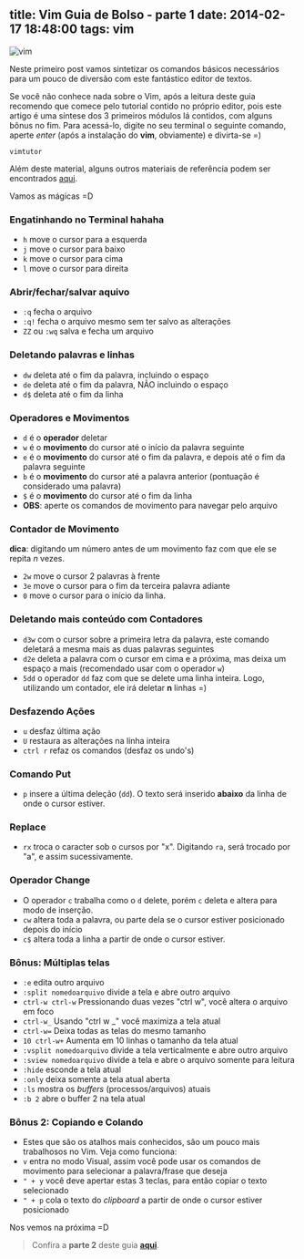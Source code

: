 title: Vim Guia de Bolso - parte 1
date: 2014-02-17 18:48:00
tags: vim
---

![vim](http://i.imgur.com/I2iaV4k.jpg)

Neste primeiro post vamos sintetizar os comandos básicos necessários para um pouco de diversão com este fantástico editor de textos.

Se você não conhece nada sobre o Vim, após a leitura deste guia recomendo que comece pelo tutorial contido no próprio editor, pois este artigo é uma síntese dos 3 primeiros módulos lá contidos, com alguns bônus no fim. Para acessá-lo, digite no seu terminal o seguinte comando, aperte *enter* (após a instalação do **vim**, obviamente) e divirta-se =) 

<pre><code>vimtutor</code></pre> 

Além deste material, alguns outros materiais de referência podem ser encontrados [aqui](https://github.com/ericdouglas/dev-log/blob/master/resources/workflow.md#vim).

Vamos as mágicas =D

### Engatinhando no Terminal hahaha

* <code>h</code> move o cursor para a esquerda
* <code>j</code> move o cursor para baixo
* <code>k</code> move o cursor para cima
* <code>l</code> move o cursor para direita

### Abrir/fechar/salvar aquivo

* <code>:q</code> fecha o arquivo
* <code>:q!</code> fecha o arquivo mesmo sem ter salvo as alterações
* <code>ZZ</code> ou <code>:wq</code> salva e fecha um arquivo

### Deletando palavras e linhas

* <code>dw</code> deleta até o fim da palavra, incluindo o espaço
* <code>de</code> deleta até o fim da palavra, NÃO incluindo o espaço
* <code>d$</code> deleta até o fim da linha

### Operadores e Movimentos

* <code>d</code> é o **operador** deletar
* <code>w</code> é o **movimento** do cursor até o início da palavra seguinte
* <code>e</code> é o **movimento** do cursor até o fim da palavra, e depois até o fim da palavra seguinte
* <code>b</code> é o **movimento** do cursor até a palavra anterior (pontuação é considerado uma palavra)
* <code>$</code> é o **movimento** do cursor até o fim da linha
* **OBS**: aperte os comandos de movimento para navegar pelo arquivo

### Contador de Movimento

**dica**: digitando um número antes de um movimento faz com que ele se repita *n* vezes.

* <code>2w</code> move o cursor 2 palavras à frente
* <code>3e</code> move o cursor para o fim da terceira palavra adiante
* <code>0</code> move o cursor para o início da linha.

### Deletando mais conteúdo com Contadores

* <code>d3w</code> com o cursor sobre a primeira letra da palavra, este comando deletará a mesma mais as duas palavras seguintes
* <code>d2e</code> deleta a palavra com o cursor em cima e a próxima, mas deixa um espaço a mais (recomendado usar com o operador <code>w</code>)
* <code>5dd</code> o operador <code>dd</code> faz com que se delete uma linha inteira. Logo, utilizando um contador, ele irá deletar **n** linhas =)

### Desfazendo Ações

* <code>u</code> desfaz última ação
* <code>U</code> restaura as alterações na linha inteira
* <code>ctrl r</code> refaz os comandos (desfaz os undo's)

### Comando Put

* <code>p</code> insere a última deleção (<code>dd</code>). O texto será inserido **abaixo** da linha de onde o cursor estiver.

### Replace

* <code>rx</code> troca o caracter sob o cursos por "x". Digitando <code>ra</code>, será trocado por "a", e assim sucessivamente.

### Operador Change

* O operador  <code>c</code> trabalha como o <code>d</code> delete, porém <code>c</code> deleta e altera para modo de inserção.
* <code>cw</code> altera toda a palavra, ou parte dela se o cursor estiver posicionado depois do início
* <code>c$</code> altera toda a linha a partir de onde o cursor estiver.

### Bônus: Múltiplas telas

* <code>:e</code> edita outro arquivo
* <code>:split nomedoarquivo</code> divide a tela e abre outro arquivo
* <code>ctrl-w ctrl-w</code> Pressionando duas vezes "ctrl w", você altera o arquivo em foco
* <code>ctrl-w_</code> Usando "ctrl w _" você maximiza a tela atual
* <code>ctrl-w=</code> Deixa todas as telas do mesmo tamanho
* <code>10 ctrl-w+</code> Aumenta em 10 linhas o tamanho da tela atual
* <code>:vsplit nomedoarquivo</code> divide a tela verticalmente e abre outro arquivo
* <code>:sview nomedoarquivo</code> divide a tela e abre o arquivo somente para leitura
* <code>:hide</code> esconde a tela atual
* <code>:only</code> deixa somente a tela atual aberta
* <code>:ls</code> mostra os *buffers* (processos/arquivos) atuais
* <code>:b 2</code> abre o buffer 2 na tela atual

### Bônus 2: Copiando e Colando

* Estes que são os atalhos mais conhecidos, são um pouco mais trabalhosos no Vim. Veja como funciona:
* <code>v</code> entra no modo Visual, assim você pode usar os comandos de movimento para selecionar a palavra/frase que deseja
* <code>" + y</code> você deve apertar estas 3 teclas, para então copiar o texto selecionado
* <code>" + p</code> cola o texto do *clipboard* a partir de onde o cursor estiver posicionado

Nos vemos na próxima =D

> Confira a **parte 2** deste guia **[aqui](http://ericdouglas.github.io/2014/03/08/07-vim-guia-de-bolso-02/)**.